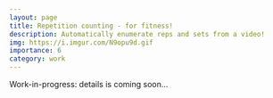 ```yaml
---
layout: page
title: Repetition counting - for fitness!
description: Automatically enumerate reps and sets from a video!
img: https://i.imgur.com/N9opu9d.gif
importance: 6
category: work
---
```



Work-in-progress: details is coming soon...